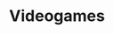 ---
title: Videogames
menu:
  sidebar:
    name: Videogames
    identifier: videogames
    weight: 300
---